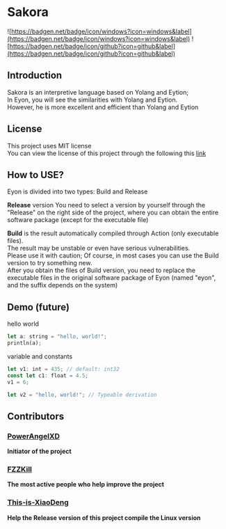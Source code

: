 # Sakora
![https://badgen.net/badge/icon/windows?icon=windows&label](https://badgen.net/badge/icon/windows?icon=windows&label)
![https://badgen.net/badge/icon/github?icon=github&label](https://badgen.net/badge/icon/github?icon=github&label)

## Introduction
Sakora is an interpretive language based on Yolang and Eytion;  
In Eyon, you will see the similarities with Yolang and Eytion.  
However, he is more excellent and efficient than Yolang and Eytion

## License
This project uses MIT license  
You can view the license of this project through the following this [link](LICENSE)

## How to USE?
Eyon is divided into two types: Build and Release  

**Release** version You need to select a version by yourself through the "Release" on the right side of the project, where you can obtain the entire software package (except for the executable file)  

**Build** is the result automatically compiled through Action (only executable files).  
The result may be unstable or even have serious vulnerabilities.  
Please use it with caution; 
Of course, in most cases you can use the Build version to try something new.  
After you obtain the files of Build version, you need to replace the executable files in the original software package of Eyon (named "eyon", and the suffix depends on the system)

## Demo (future)
hello world
```rust
let a: string = "hello, world!";
println(a);
```
variable and constants
```rust
let v1: int = 435; // default: int32
const let c1: float = 4.5;
v1 = 6;

let v2 = "hello, world!"; // Typeable derivation
```

## Contributors
### [**PowerAngelXD**](https://github.com/PowerAngelXD)  
**Initiator of the project**  
### [**FZZKill**](https://github.com/FZZkill)  
**The most active people who help improve the project**
### [**This-is-XiaoDeng**](https://github.com/This-is-XiaoDeng) 
**Help the Release version of this project compile the Linux version**